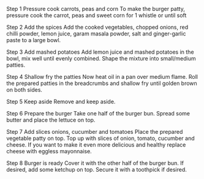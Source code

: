 Step 1 Pressure cook carrots, peas and corn
To make the burger patty, pressure cook the carrot, peas and sweet corn for 1 whistle or until soft

Step 2 Add the spices
Add the cooked vegetables, chopped onions, red chilli powder, lemon juice, garam masala powder, salt and ginger-garlic paste to a large bowl.

Step 3 Add mashed potatoes
Add lemon juice and mashed potatoes in the bowl, mix well until evenly combined. Shape the mixture into small/medium patties.

Step 4 Shallow fry the patties
Now heat oil in a pan over medium flame. Roll the prepared patties in the breadcrumbs and shallow fry until golden brown on both sides.

Step 5 Keep aside
Remove and keep aside.

Step 6 Prepare the burger
Take one half of the burger bun. Spread some butter and place the lettuce on top.

Step 7 Add slices onions, cucumber and tomatoes
Place the prepared vegetable patty on top. Top up with slices of onion, tomato, cucumber and cheese. If you want to make it even more delicious and healthy replace cheese with eggless mayonnaise.

Step 8 Burger is ready
Cover it with the other half of the burger bun. If desired, add some ketchup on top. Secure it with a toothpick if desired.
